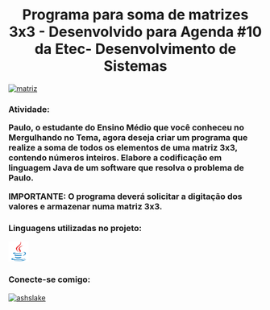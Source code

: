 <p align="center">

<h1 align="center"> Programa para soma de matrizes 3x3 - Desenvolvido para Agenda #10 da Etec- Desenvolvimento de Sistemas</h1>

<p align="left">
  <a href="https://www.java.com" target="_blank" rel="noreferrer"> <img src="https://eadtec.cps.sp.gov.br/atividades/recursos/files/atividade_ag9.JPG" alt="matriz" width="150" height="190" /> </a>
</p>

<h3 aling = "left"> 
  
Atividade:

Paulo, o estudante do Ensino Médio que você conheceu no Mergulhando no Tema, agora deseja criar um programa que realize a soma de todos os elementos de uma matriz 3x3, contendo números inteiros. Elabore a codificação em linguagem Java de um software que resolva o problema de Paulo.

IMPORTANTE: O programa deverá solicitar a digitação dos valores e armazenar numa matriz 3x3.
</h3>

<h3 align="left">Linguagens utilizadas no projeto:</h3>
<p align="left">
  <a href="https://www.java.com" target="_blank" rel="noreferrer"> <img src="https://raw.githubusercontent.com/devicons/devicon/master/icons/java/java-original.svg" alt="java" width="40" height="40" /> </a>
</p>

<h3 align="left">Conecte-se comigo:</h3>
<p align="left">
  <a href="https://linkedin.com/in/paulo-henrique-a85955285">
    <img align="center" src="https://raw.githubusercontent.com/rahuldkjain/github-profile-readme-generator/master/src/images/icons/Social/linked-in-alt.svg" alt="ashslake" height="30" width="40" />
  </a>
</p>
